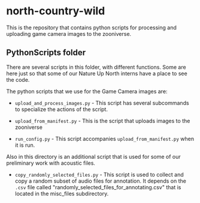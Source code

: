 # north-country-wild
This is the repository that contains python scripts for processing and uploading game camera images to the zooniverse.

## PythonScripts folder
There are several scripts in this folder, with different functions. Some are here just so that some of our Nature Up North interns have a place to see the code.

The python scripts that we use for the Game Camera images are:

- `upload_and_process_images.py` - This script has several subcommands to specialize the actions of the script.

- `upload_from_manifest.py` - This is the script that uploads images to the zooniverse

- `run_config.py` - This script accompanies `upload_from_manifest.py` when it is run.

Also in this directory is an additional script that is used for some of our preliminary work with acoustic files.

- `copy_randomly_selected_files.py` - This script is used to collect and copy a random subset of audio files for annotation. It depends on the `.csv` file called "randomly_selected_files_for_annotating.csv" that is located in the misc_files subdirectory.
